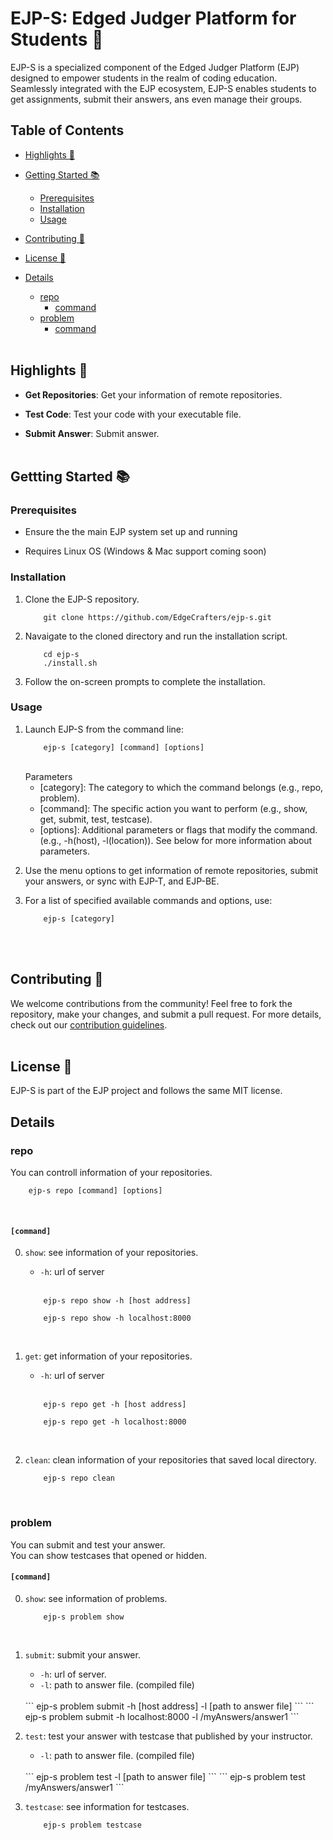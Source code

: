 # EJP-S: Edged Judger Platform for Students 🌱
EJP-S is a specialized component of the Edged Judger Platform (EJP) designed to empower students in the realm of coding education. Seamlessly integrated with the EJP ecosystem, EJP-S enables students to get assignments, submit their answers, ans even manage their groups.

## Table of Contents

- [Highlights 🌟](#Highlights-🌟)

- [Getting Started 📚](#Gettting-started-📚)
    - [Prerequisites](#Prerequisites)
    - [Installation](#Installation)
    - [Usage](#Usage)

- [Contributing 🤝](#Contributing-🤝)

- [License 📄](#License-📄)

- [Details](#Details)
    - [repo](#repo)
        - [command](#command)
    - [problem](#problem)
        - [command](#command-1) <br/><br/>


## Highlights 🌟

- **Get Repositories**: Get your information of remote repositories.

- **Test Code**: Test your code with your executable file.

- **Submit Answer**: Submit answer. <br/><br/>

## Gettting Started 📚

### Prerequisites

- Ensure the the main EJP system set up and running

- Requires Linux OS (Windows & Mac support coming soon)

### Installation 

1. Clone the EJP-S repository.
    ```
        git clone https://github.com/EdgeCrafters/ejp-s.git
    ```

2. Navaigate to the cloned directory and run the installation script.
    ```
        cd ejp-s
        ./install.sh
    ```

3. Follow the on-screen prompts to complete the installation.

### Usage

1. Launch EJP-S from the command line:
    ```
        ejp-s [category] [command] [options]
    ```
    <br/>
    Parameters

    - [category]: The category to which the command belongs (e.g., repo, problem).
    - [command]: The specific action you want to perform (e.g., show, get, submit, test, testcase).
    - [options]: Additional parameters or flags that modify the command. (e.g., -h(host), -l(location)). See below for more information about parameters.

2. Use the menu options to get information of remote repositories, submit your answers, or sync with EJP-T, and EJP-BE.

3. For a list of specified available commands and options, use:
    ```
        ejp-s [category]
    ```
<br/><br/>

## Contributing 🤝

We welcome contributions from the community! Feel free to fork the repository, make your changes, and submit a pull request. For more details, check out our [contribution guidelines](#).
<br/><br/>

## License 📄

EJP-S is part of the EJP project and follows the same MIT license.

## Details

### repo

You can controll information of your repositories.
    
```
    ejp-s repo [command] [options]
```
<br/>

#### ```[command]```

0. ```show```: see information of your repositories.
    <br/>
    - ```-h```: url of server
    <br/>

    ```
        ejp-s repo show -h [host address]
    ```
    ```
        ejp-s repo show -h localhost:8000
    ```
    <br/>

1. ```get```: get information of your repositories. 
    <br/>
    - ```-h```: url of server
    <br/>

    ```
        ejp-s repo get -h [host address]
    ```
    ```
        ejp-s repo get -h localhost:8000
    ```
    <br/>

2. ```clean```: clean information of your repositories that saved local directory.
    <br/>
    ```
        ejp-s repo clean
    ```
    <br/>

### problem

You can submit and test your answer.<br/>
You can show testcases that opened or hidden.

#### ```[command]```

0. ```show```: see information of problems.
    <br/>
    ```
        ejp-s problem show
    ```
    <br/>

1. ```submit```: submit your answer. 
    <br/>
    - ```-h```: url of server.
    - ```-l```: path to answer file. (compiled file)
    <br/>
    ```
        ejp-s problem submit -h [host address] -l [path to answer file]
    ```
    ```
        ejp-s problem submit -h localhost:8000 -l /myAnswers/answer1
    ```
    <br/>

2. ```test```: test your answer with testcase that published by your instructor.
    <br/>
    - ```-l```: path to answer file. (compiled file)
    <br/>
    ```
        ejp-s problem test -l [path to answer file]
    ```
    ```
        ejp-s problem test /myAnswers/answer1
    ```
    <br/>

3. ```testcase```: see information for testcases.
    <br/>
    ```
        ejp-s problem testcase
    ``` 
    <br>